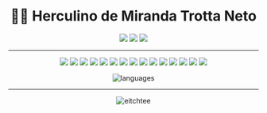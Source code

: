 <h1 align="center">👨‍💻 Herculino de Miranda Trotta Neto</h1>

<p align="center">
<a href= "https://herculino.com"><img src="https://img.shields.io/badge/website-0076D6.svg?&style=for-the-badge&logo=internet-explorer&logoColor=white"/></a>
<a href= "mailto:hello@herculino.com"><img src="https://img.shields.io/badge/-e--mail-D14836.svg?&style=for-the-badge&logo=gmail&logoColor=white"/></a>
<a href= "https://www.linkedin.com/in/htrotta/"><img src="https://img.shields.io/badge/linkedin-0077B5.svg?&style=for-the-badge&logo=linkedin&logoColor=white"/></a>
</p>

---

<p align="center">
<img src="https://img.icons8.com/color/48/000000/python.png"/>
<img src="https://img.icons8.com/color/48/000000/javascript.png"/>
<img src="https://img.icons8.com/color/48/000000/flutter.png"/>
<img src="https://img.icons8.com/color/48/000000/selenium-test-automation.png"/>
<img src="https://img.icons8.com/color/48/000000/wordpress.png"/>
<img src="https://img.icons8.com/color/48/000000/django.png"/>
<img src="https://img.icons8.com/color/48/000000/git.png"/>
<img src="https://img.icons8.com/color/48/000000/adobe-photoshop.png"/>
<img src="https://img.icons8.com/color/48/000000/office-365.png"/>
<img src="https://img.icons8.com/color/48/000000/google-docs.png"/>
<img src="https://img.icons8.com/color/48/000000/google-sheets.png"/>
<img src="https://img.icons8.com/color/48/000000/windows-10.png"/>
<img src="https://img.icons8.com/color/48/000000/linux.png"/>
<img src="https://img.icons8.com/color/48/000000/pycharm.png"/>
<img src="https://img.icons8.com/color/48/000000/visual-studio-code-2019.png"/>
</p>

<p align="center"> <img src="https://github-readme-stats.vercel.app/api/top-langs/?username=eitchtee&hide_title=true" alt="languages" /> </p>

---

<p align="center"> <img src="https://komarev.com/ghpvc/?username=eitchtee&label=👀" alt="eitchtee" /> </p>

